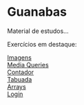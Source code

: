 # Guanabas
 Material de estudos...

 Exercícios em destaque:

 <a href="html-css/exercícios e gambiarras/ruler/index.html">Imagens</a><br>
 <a href="html-css/media kiwis/mq04/index.html">Media Queries</a><br>
 <a href="javascript/modulo e/contador/index.html">Contador</a><br>
 <a href="javascript/modulo e/tabuada/index.html">Tabuada</a><br>
 <a href="javascript/modulo f/index.html">Arrays</a><br>
 <a href="html-css/login/src/login.html">Login</a>
 
 
